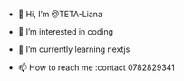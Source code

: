 - 👋 Hi, I’m @TETA-Liana
- 👀 I’m interested in coding
- 🌱 I’m currently learning nextjs
  
  
- 📫 How to reach me :contact 0782829341
  

<!---
TETA-Liana/TETA-Liana is a ✨ special ✨ repository because its `README.md` (this file) appears on your GitHub profile.
You can click the Preview link to take a look at your changes.
--->
